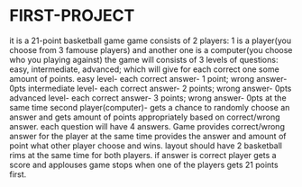 # FIRST-PROJECT
it is a 21-point basketball game
game consists of 2 players: 1 is a player(you choose from 3 famouse players) and another one is a computer(you choose who you playing against)
the game will consists of 3 levels of questions: easy, intermediate, advanced; which will give for each correct one some amount of points.
easy level- each correct answer- 1 point; wrong answer- 0pts
intermediate level- each correct answer- 2 points; wrong answer- 0pts
advanced level- each correct answer- 3 points; wrong answer- 0pts
at the same time second player(computer)- gets a chance to randomly choose an answer  and gets amount of points appropriately based on correct/wrong answer.
each question will have 4 answers.
Game provides correct/wrong answer for the player at the same time provides the answer and amount of point what other player choose and wins.
layout should have 2 basketball rims at the same time for both players.
if answer is correct player gets a score and applouses 
game stops when one of the players gets 21 points first. 
